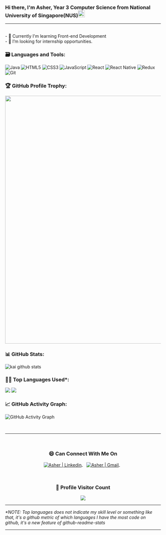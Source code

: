 ### Hi there, I'm Asher, Year 3 Computer Science from National University of Singapore(NUS)<img src="https://github.com/darshanr27/darshanr27/blob/master/Assets/Hi.gif" width="22px">

---

<br />
- 🌱 Currently I'm learning Front-end Development 
<br />
- 👯 I’m looking for internship opportunities.
<br />

### 🗃 Languages and Tools:

<p>
<img alt="Java" src="https://img.shields.io/badge/Java-ED8B00?style=for-the-badge&logo=java&logoColor=white"/>
<img alt="HTML5" src="https://img.shields.io/badge/HTML5-E34F26?style=for-the-badge&logo=html5&logoColor=white"/>
<img alt="CSS3" src="https://img.shields.io/badge/CSS3-1572B6?style=for-the-badge&logo=css3&logoColor=white" />
<img alt="JavaScript" src="https://img.shields.io/badge/JavaScript-323330?style=for-the-badge&logo=javascript&logoColor=F7DF1E" />
<img alt="React" src="https://img.shields.io/badge/React-20232A?style=for-the-badge&logo=react&logoColor=61DAFB" />
<img alt="React Native" src="https://img.shields.io/badge/React_Native-20232A?style=for-the-badge&logo=react&logoColor=61DAF" />
<img alt="Redux" src="https://img.shields.io/badge/Redux-593D88?style=for-the-badge&logo=redux&logoColor=white" />
<img alt="Git" src="https://img.shields.io/badge/GIT-E44C30?style=for-the-badge&logo=git&logoColor=white" />

<p/>
<!-- Profile Trophy -->

### 🏆 GitHub Profile Trophy:
 <a href="https://github.com/ryo-ma/github-profile-trophy">
  <img width=800 src="https://github-profile-trophy.vercel.app/?username=asherhy&column=8&theme=darkhub&no-frame=true&no-bg=true"/>
 </a> 


<!--   Stats -->
### 📊 GitHub Stats:
![
kai github stats](https://github-readme-stats.vercel.app/api?username=asherhy&theme=midnight-purple&show_icons=true&count_private=true)
  
  
<!--   Top Languages Using -->
### 👨‍💻 Top Languages Used*:
![](https://github-profile-summary-cards.vercel.app/api/cards/repos-per-language?username=asherhy&theme=nord_dark)
![](https://github-profile-summary-cards.vercel.app/api/cards/most-commit-language?username=asherhy&theme=nord_dark)

<!--   GitHub stats graph -->
### 📈 GitHub Activity Graph:
 ![GitHub Activity Graph](https://activity-graph.herokuapp.com/graph?username=asherhy&theme=github)

 <br> 
 
 <hr>
 
 <br>

  <div align="center">
  <h3><b>😄 Can Connect With Me On</b></h3>
  </div>
<p align="center">
<a href="https://www.linkedin.com/in/asher-wang" target="_blank">
  <img align="center" alt="Asher | Linkedin" src="https://img.shields.io/badge/LinkedIn-0077B5?style=for-the-badge&logo=linkedin&logoColor=white" />
</a> &nbsp;&nbsp;
<a href="mailto:asherwang1301@gmail.com" target="_blank">
  <img align="center" alt="Asher | Gmail" src="https://img.shields.io/badge/Gmail-D14836?style=for-the-badge&logo=gmail&logoColor=white" />
</a> &nbsp;&nbsp;
<p>
  
<br>
  
<div align=center>
  <h3><b>📍 Profile Visitor Count</b></h3>
</div>
    
<!-- retro visitor counter -->  
<p align="center" >   
  <img src="https://profile-counter.glitch.me/asherhy/count.svg" />  
</p>
   
  ---
  *\*NOTE: Top languages does not indicate my skill level or something like that, it's a github metric of which languages I have the most code on github, it's a new feature of github-readme-stats*
  
  ---
  

